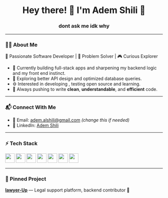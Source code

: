 <h1 align="center">Hey there! 👋 I'm Adem Shili 🖤</h1>

<h3 align="center">dont ask me idk why</h3>

---

### 👨‍💻 About Me

🧠 Passionate Software Developer | 🎯 Problem Solver | 🎮 Curious Explorer

- 🔧 Currently building full-stack apps and sharpening my backend logic and my front end instinct.
- 🚀 Exploring better API design and optimized database queries.
- ⚙️ Interested in developing , testing open source and learning.
- 🔁 Always pushing to write **clean**, **understandable**, and **efficient** code.

---

### 📬 Connect With Me

- 📧 Email: adem.alshili@gmail.com *(change this if needed)*
- 🔗 LinkedIn: [Adem Shili](https://www.linkedin.com/in/your-profile)

---

### ⚡ Tech Stack

<p align="left">
  <img src="https://cdn.jsdelivr.net/gh/devicons/devicon/icons/java/java-original.svg" height="30" />
  <img src="https://cdn.jsdelivr.net/gh/devicons/devicon/icons/spring/spring-original.svg" height="30" />
  <img src="https://cdn.jsdelivr.net/gh/devicons/devicon/icons/mysql/mysql-original.svg" height="30" />
  <img src="https://cdn.jsdelivr.net/gh/devicons/devicon/icons/javascript/javascript-original.svg" height="30" />
  <img src="https://cdn.jsdelivr.net/gh/devicons/devicon/icons/html5/html5-original.svg" height="30" />
  <img src="https://cdn.jsdelivr.net/gh/devicons/devicon/icons/css3/css3-original.svg" height="30" />
  <img src="https://cdn.jsdelivr.net/gh/devicons/devicon/icons/docker/docker-original.svg" height="30" />
</p>

---

### 📌 Pinned Project

[**lawyer-Up**](https://github.com/lordmaster099/lawyer-Up) — Legal support platform, backend contributor 💼
